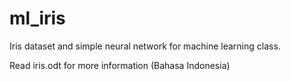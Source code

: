 # ml_iris
Iris dataset and simple neural network for machine learning class.

Read iris.odt for more information (Bahasa Indonesia)
